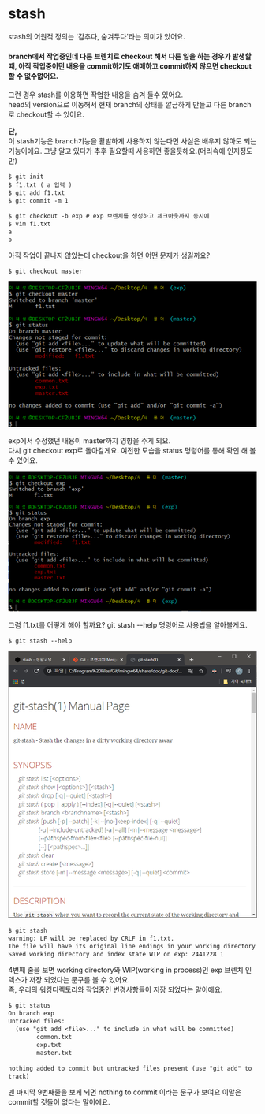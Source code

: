 # stash

 stash의 어원적 정의는 '감추다, 숨겨두다'라는 의미가 있어요. 

#### branch에서 작업중인데 다른 브렌치로 checkout 해서 다른 일을 하는 경우가 발생할때, 아직 작업중이던 내용을 commit하기도 애매하고 commit하지 않으면 checkout할 수 없수없어요. 

그런 경우 stash를 이용하면 작업한 내용을 숨겨 둘수 있어요.   
head의 version으로 이동해서 현재 branch의 상태를 깔금하게 만들고 다른 branch로 checkout할 수 있어요.    
  
**단,**   
이 stash기능은 branch기능을 활발하게 사용하지 않는다면 사실은 배우지 않아도 되는 기능이에요. 그냥 알고 있다가 추후 필요할때 사용하면 좋을듯해요.\(머리속에 인지정도만\) 

```text
$ git init 
$ f1.txt ( a 입력 ) 
$ git add f1.txt 
$ git commit -m 1  
```

```text
$ git checkout -b exp # exp 브렌치를 생성하고 체크아웃까지 동시에
$ vim f1.txt
a
b

```

아직 작업이 끝나지 않았는데 checkout을 하면 어떤 문제가 생길까요?   


```text
$ git checkout master 

```

![](../../.gitbook/assets/image%20%28272%29.png)

exp에서 수정했던 내용이 master까지 영향을 주게 되요.   
다시 git checkout exp로 돌아갈게요.  여전한 모습을 status 명령어를 통해 확인 해 볼 수 있어요. 

![](../../.gitbook/assets/image%20%28280%29.png)

그럼 f1.txt를 어떻게 해야 할까요? git stash --help 명령어로 사용법을 알아볼게요. 

```text
$ git stash --help 
```

![&#xBA54;&#xB274;&#xC5BC; &#xC6F9; &#xD398;&#xC774;&#xC9C0; &#xD31D;&#xC5C5; ](../../.gitbook/assets/image%20%28277%29.png)

```text
$ git stash 
warning: LF will be replaced by CRLF in f1.txt.
The file will have its original line endings in your working directory
Saved working directory and index state WIP on exp: 2441228 1

```

4번째 줄을 보면 working directory와 WIP\(working in process\)인 exp 브렌치 인덱스가 저장 되었다는 문구를 볼 수 있어요.   
즉, 우리의 워킹디렉토리와 작업중인 변경사항들이 저장 되었다는 말이에요. 

```text
$ git status 
On branch exp
Untracked files:
  (use "git add <file>..." to include in what will be committed)
        common.txt
        exp.txt
        master.txt

nothing added to commit but untracked files present (use "git add" to track)
```

맨 마지막 9번째줄을 보게 되면 nothing to commit 이라는 문구가 보여요 이말은 commit할 것들이 없다는 말이에요. 



















